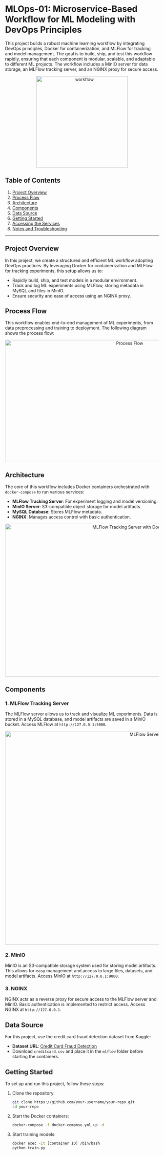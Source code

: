# MLOps-01: Microservice-Based Workflow for ML Modeling with DevOps Principles

This project builds a robust machine learning workflow by integrating DevOps principles, Docker for containerization, and MLFlow for tracking and model management. The goal is to build, ship, and test this workflow rapidly, ensuring that each component is modular, scalable, and adaptable to different ML projects. The workflow includes a MinIO server for data storage, an MLFlow tracking server, and an NGINX proxy for secure access.

<p align="center">
  <img src="https://user-images.githubusercontent.com/90475308/186834245-0efa8c74-70de-4b83-a36e-34b1cf67fc64.png" alt="workflow" width="300" height="300">
</p>

## Table of Contents

1. [Project Overview](#project-overview)
2. [Process Flow](#process-flow)
3. [Architecture](#architecture)
4. [Components](#components)
5. [Data Source](#data-source)
6. [Getting Started](#getting-started)
7. [Accessing the Services](#accessing-the-services)
8. [Notes and Troubleshooting](#notes-and-troubleshooting)

---

## Project Overview

In this project, we create a structured and efficient ML workflow adopting DevOps practices. By leveraging Docker for containerization and MLFlow for tracking experiments, this setup allows us to:

- Rapidly build, ship, and test models in a modular environment.
- Track and log ML experiments using MLFlow, storing metadata in MySQL and files in MinIO.
- Ensure security and ease of access using an NGINX proxy.

## Process Flow

This workflow enables end-to-end management of ML experiments, from data preprocessing and training to deployment. The following diagram shows the process flow:

<p align="center">
  <img src="https://user-images.githubusercontent.com/90475308/184595553-01c9ec73-d888-44aa-a469-5055b5deb4e1.png" alt="Process Flow" width="800" height="400">
</p>

## Architecture

The core of this workflow includes Docker containers orchestrated with `docker-compose` to run various services:
- **MLFlow Tracking Server**: For experiment logging and model versioning.
- **MinIO Server**: S3-compatible object storage for model artifacts.
- **MySQL Database**: Stores MLFlow metadata.
- **NGINX**: Manages access control with basic authentication.

<p align="center">
  <img src="https://user-images.githubusercontent.com/90475308/186097290-9fd5407f-3a1b-48c0-bf92-1bac3559828b.png" alt="MLFlow Tracking Server with Docker" width="800" height="500">
</p>

## Components

### 1. MLFlow Tracking Server

The MLFlow server allows us to track and visualize ML experiments. Data is stored in a MySQL database, and model artifacts are saved in a MinIO bucket. Access MLFlow at `http://127.0.0.1:5000`.

<p align="center">
  <img src="https://user-images.githubusercontent.com/90475308/186097218-39df0ff5-fb1a-46a6-a082-3995e4984a3f.png" alt="MLFlow Server" width="900" height="700">
</p>

### 2. MinIO

MinIO is an S3-compatible storage system used for storing model artifacts. This allows for easy management and access to large files, datasets, and model artifacts. Access MinIO at `http://127.0.0.1:9000`.

### 3. NGINX

NGINX acts as a reverse proxy for secure access to the MLFlow server and MinIO. Basic authentication is implemented to restrict access. Access NGINX at `http://127.0.0.1`.

## Data Source

For this project, use the credit card fraud detection dataset from Kaggle:

- **Dataset URL**: [Credit Card Fraud Detection](https://www.kaggle.com/datasets/mlg-ulb/creditcardfraud?resource=download)
- Download `creditcard.csv` and place it in the `mlflow` folder before starting the containers.

## Getting Started

To set up and run this project, follow these steps:

1. Clone the repository:
   ```bash
   git clone https://github.com/your-username/your-repo.git
   cd your-repo
    ```
2. Start the Docker containers:
    ```bash
    docker-compose -f docker-compose.yml up -d
    ```
3. Start training models:
    ```bash
    docker exec -it [container ID] /bin/bash
    python train.py
    ```